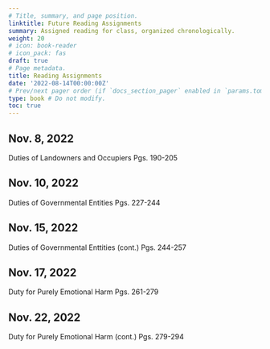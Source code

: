 ```yaml
---
# Title, summary, and page position.
linktitle: Future Reading Assignments
summary: Assigned reading for class, organized chronologically.
weight: 20
# icon: book-reader
# icon_pack: fas
draft: true
# Page metadata.
title: Reading Assignments
date: '2022-08-14T00:00:00Z'
# Prev/next pager order (if `docs_section_pager` enabled in `params.toml`)
type: book # Do not modify.
toc: true
---
```




## Nov. 8, 2022
Duties of Landowners and Occupiers 
Pgs. 190-205

## Nov. 10, 2022
Duties of Governmental Entities 
Pgs. 227-244

## Nov. 15, 2022
Duties of Governmental Enttities (cont.) 
Pgs. 244-257

## Nov. 17, 2022
Duty for Purely Emotional Harm 
Pgs. 261-279

## Nov. 22, 2022
Duty for Purely Emotional Harm (cont.) 
Pgs. 279-294

